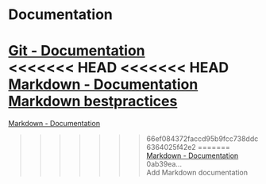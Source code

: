 <h1>Documentation</h1>  

[Git - Documentation](https://git-scm.com/doc)  
<<<<<<< HEAD
<<<<<<< HEAD
[Markdown - Documentation](https://guides.github.com/features/mastering-markdown)  
[Markdown bestpractices](https://www.markdownguide.org/basic-syntax/)
=======
[Markdown - Documentation](https://guides.github.com/features/mastering-markdown)
>>>>>>> 66ef084372faccd95b9fcc738ddc6364025f42e2
=======
[Markdown - Documentation](https://guides.github.com/features/mastering-markdown)
>>>>>>> 0ab39ea... Add Markdown documentation
